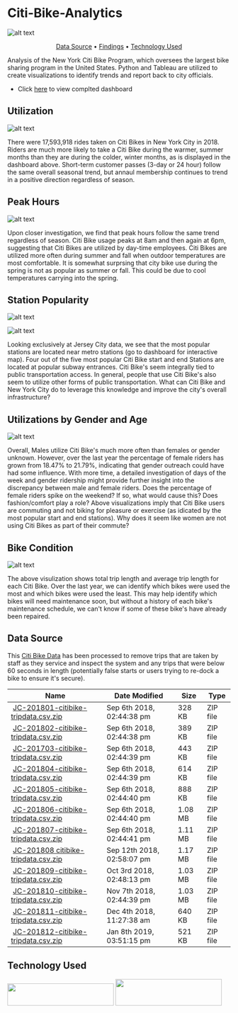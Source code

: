 
# Citi-Bike-Analytics

![alt text](https://d21xlh2maitm24.cloudfront.net/nyc/Annual-Membership-Image.png?mtime=20170331121650)

<p align="center">
  <a href="#data-source">Data Source</a> •
  <a href="#findings">Findings</a> •
  <a href="#technology-Used">Technology Used</a>
</p>

Analysis of the New York Citi Bike Program, which oversees the largest bike sharing program in the United States.
Python and Tableau are utilized to create visualizations to identify trends and report back to city officials.
 
* Click [here](https://public.tableau.com/profile/sam.wimberly#!/vizhome/citibike-analysis_15645924526980/Maps) to view complted dashboard


## Utilization

![alt text](images/ridership:membership-growth.png)

There were 17,593,918 rides taken on Citi Bikes in New York City in 2018. Riders are much more likely to take a Citi Bike during the warmer, summer months than they are during the colder, winter months, as is displayed in the dashboard above. Short-term customer passes (3-day or 24 hour) follow the same overall seasonal trend, but annaul membership continues to trend in a positive direction regardless of season.


## Peak Hours

![alt text](images/peak-hours-by-season.png)

Upon closer investigation, we find that peak hours follow the same trend regardless of season. Citi Bike usage peaks at 8am and then again at 6pm, suggesting that Citi Bikes are utilized by day-time employees. Citi Bikes are utilized more often during summer and fall when outdoor temperatures are most comfortable. It is somewhat surprsing that city bike use during the spring is not as popular as summer or fall. This could be due to cool temperatures carrying into the spring. 


## Station Popularity

![alt text](images/maps.png)

![alt text](images/top-bottom-stations.png)

Looking exclusively at Jersey City data, we see that the most popular stations are located near metro stations (go to dashboard for interactive map). Four out of the five most popular Citi Bike start and end Stations are located at popular subway entrances. Citi Bike's seem integrally tied to public transportation access. In general, people that use Citi Bike's also seem to utilize other forms of public transportation. What can Citi Bike and New York City do to leverage this knowledge and improve the city's overall infrastructure?


## Utilizations by Gender and Age

![alt text](images/age-gender.png)

Overall, Males utilize Citi Bike's much more often than females or gender unknown. However, over the last year the percentage of female riders has grown from 18.47% to 21.79%, indicating that gender outreach could have had some influence. With more time, a detailed investigation of days of the week and gender ridership might provide further insight into the discrepancy between male and female riders. Does the percentage of female riders spike on the weekend? If so, what would cause this? Does fashion/comfort play a role? Above visualizations imply that Citi Bike users are commuting and not biking for pleasure or exercise (as idicated by the most popular start and end stations). Why does it seem like women are not using Citi Bikes as part of their commute?


## Bike Condition

![alt text](images/bike-maintenance.png)

The above visulization shows total trip length and average trip length for each Citi Bike. Over the last year, we can identify which bikes were used the most and which bikes were used the least. This may help identify which bikes will need maintenance soon, but without a history of each bike's maintenance schedule, we can't know if some of these bike's have already been repaired.

## Data Source

This [Citi Bike Data](https://www.citibikenyc.com/system-data) has been processed to remove trips that are taken by staff as they service and inspect the system and any trips that were below 60 seconds in length 
(potentially false starts or users trying to re-dock a bike to ensure it's secure).

<table class="hide-while-loading table table-striped">
<tbody id="tbody-content">
<thead>
<tr>
<th>Name</th>
<th>Date Modified</th>
<th>Size</th>
<th>Type</th>
</tr>
</thead>
<tr>
<td>&nbsp;<a href="https://s3.amazonaws.com/tripdata/JC-201801-citibike-tripdata.csv.zip">JC-201801-citibike-tripdata.csv.zip</a></td>
<td>Sep 6th 2018, 02:44:38 pm</td>
<td>328 KB</td>
<td>ZIP file</td>
</tr>
<tr>
<td>&nbsp;<a href="https://s3.amazonaws.com/tripdata/JC-201802-citibike-tripdata.csv.zip">JC-201802-citibike-tripdata.csv.zip</a></td>
<td>Sep 6th 2018, 02:44:38 pm</td>
<td>389 KB</td>
<td>ZIP file</td>
</tr>
<tr>
<td>&nbsp;<a href="https://s3.amazonaws.com/tripdata/JC-201803-citibike-tripdata.csv.zip">JC-201703-citibike-tripdata.csv.zip</a></td>
<td>Sep 6th 2018, 02:44:39 pm</td>
<td>443 KB</td>
<td>ZIP file</td>
</tr>
<tr>
<td>&nbsp;<a href="https://s3.amazonaws.com/tripdata/JC-201804-citibike-tripdata.csv.zip">JC-201804-citibike-tripdata.csv.zip</a></td>
<td>Sep 6th 2018, 02:44:39 pm</td>
<td>614 KB</td>
<td>ZIP file</td>
</tr>
<tr>
<td>&nbsp;<a href="https://s3.amazonaws.com/tripdata/JC-201805-citibike-tripdata.csv.zip">JC-201805-citibike-tripdata.csv.zip</a></td>
<td>Sep 6th 2018, 02:44:40 pm</td>
<td>888 KB</td>
<td>ZIP file</td>
</tr>
<tr>
<td>&nbsp;<a href="https://s3.amazonaws.com/tripdata/JC-201806-citibike-tripdata.csv.zip">JC-201806-citibike-tripdata.csv.zip</a></td>
<td>Sep 6th 2018, 02:44:40 pm</td>
<td>1.08 MB</td>
<td>ZIP file</td>
</tr>
<tr>
<td>&nbsp;<a href="https://s3.amazonaws.com/tripdata/JC-201807-citibike-tripdata.csv.zip">JC-201807-citibike-tripdata.csv.zip</a></td>
<td>Sep 6th 2018, 02:44:41 pm</td>
<td>1.11 MB</td>
<td>ZIP file</td>
</tr>
<tr>
<td>&nbsp;<a href="https://s3.amazonaws.com/tripdata/JC-201808%20citibike-tripdata.csv.zip">JC-201808 citibike-tripdata.csv.zip</a></td>
<td>Sep 12th 2018, 02:58:07 pm</td>
<td>1.17 MB</td>
<td>ZIP file</td>
</tr>
<tr>
<td>&nbsp;<a href="https://s3.amazonaws.com/tripdata/JC-201809-citibike-tripdata.csv.zip">JC-201809-citibike-tripdata.csv.zip</a></td>
<td>Oct 3rd 2018, 02:48:13 pm</td>
<td>1.03 MB</td>
<td>ZIP file</td>
</tr>
<tr>
<td>&nbsp;<a href="https://s3.amazonaws.com/tripdata/JC-201810-citibike-tripdata.csv.zip">JC-201810-citibike-tripdata.csv.zip</a></td>
<td>Nov 7th 2018, 02:44:39 pm</td>
<td>1.03 MB</td>
<td>ZIP file</td>
</tr>
<tr>
<td>&nbsp;<a href="https://s3.amazonaws.com/tripdata/JC-201811-citibike-tripdata.csv.zip">JC-201811-citibike-tripdata.csv.zip</a></td>
<td>Dec 4th 2018, 11:27:38 am</td>
<td>640 KB</td>
<td>ZIP file</td>
</tr>
<tr>
<td>&nbsp;<a href="https://s3.amazonaws.com/tripdata/JC-201812-citibike-tripdata.csv.zip">JC-201812-citibike-tripdata.csv.zip</a></td>
<td>Jan 8th 2019, 03:51:15 pm</td>
<td>521 KB</td>
<td>ZIP file</td>
</tr>
</tbody>
</table>


## Technology Used

<img src="https://images//python-logo.png" width="240" height="50"/>

<img src="https://images/tableau-logo.png" width="240" height="60"/>


